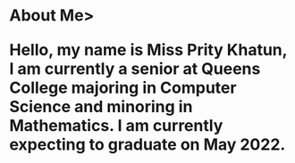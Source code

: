 <!Doctype html>
<html>
	<head>
	<title> About Me </title>
	</head>
<body>
	<h1> About Me>
		<p> Hello, my name is Miss Prity Khatun, I am currently a senior at Queens College majoring in Computer Science and minoring in Mathematics. I am currently expecting to graduate on May 2022.</p>
		

</body>
</html>

